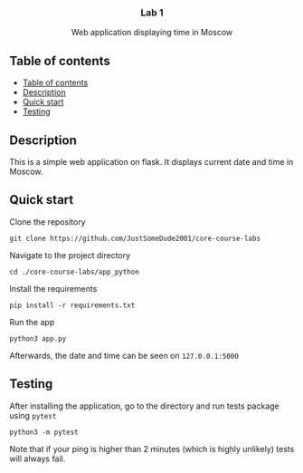 <p align="center">

  <h3 align="center">Lab 1</h3>

  <p align="center">
    Web application displaying time in Moscow
    <br>
  </p>
</p>


## Table of contents

- [Table of contents](#table-of-contents)
- [Description](#description)
- [Quick start](#quick-start)
- [Testing](#testing)


## Description

This is a simple web application on flask. It displays current date and time in Moscow. 


## Quick start

Clone the repository

```
git clone https://github.com/JustSomeDude2001/core-course-labs
```

Navigate to the project directory

```
cd ./core-course-labs/app_python
```

Install the requirements

```
pip install -r requirements.txt
```

Run the app

```
python3 app.py
```

Afterwards, the date and time can be seen on `127.0.0.1:5000`


## Testing

After installing the application, go to the directory and run tests package using `pytest`

```
python3 -m pytest
```

Note that if your ping is higher than 2 minutes (which is highly unlikely) tests will always fail.


